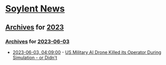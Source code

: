 # [Soylent News](../../../README.md)

## [Archives](../../index.md) for [2023](../index.md)

### [Archives](../../index.md) for [2023-06-03](index.md)

* [2023-06-03, 04:09:00](https://soylentnews.org/article.pl?sid=23/06/02/1250224&from=rss) - [US Military AI Drone Killed its Operator During Simulation - or Didn't](https://soylentnews.org/article.pl?sid=23/06/02/1250224&from=rss)
